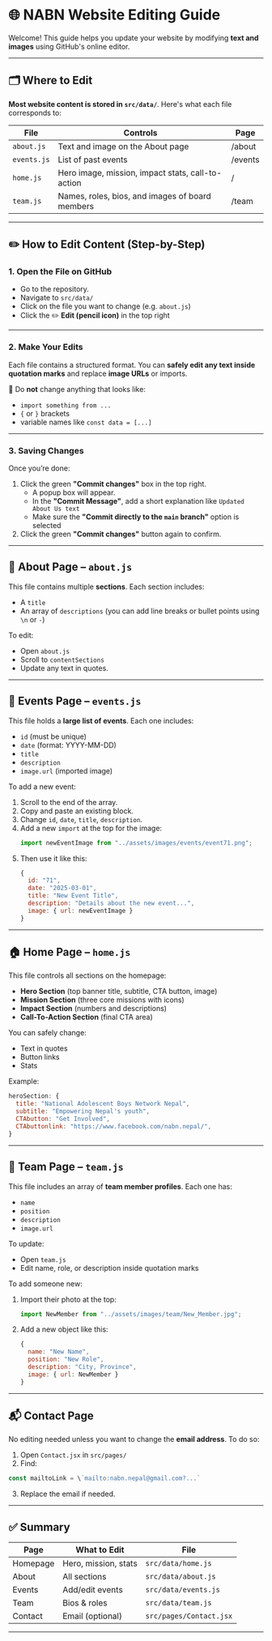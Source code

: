 
# 🌐 NABN Website Editing Guide

Welcome! This guide helps you update your website by modifying **text and images** using GitHub's online editor.

---

## 🗂 Where to Edit

**Most website content is stored in `src/data/`**. Here's what each file corresponds to:

| File | Controls | Page |
|------|----------|------|
| `about.js` | Text and image on the About page | /about |
| `events.js` | List of past events | /events |
| `home.js` | Hero image, mission, impact stats, call-to-action | / |
| `team.js` | Names, roles, bios, and images of board members | /team |

---

## ✏️ How to Edit Content (Step-by-Step)

### 1. Open the File on GitHub

- Go to the repository.
- Navigate to `src/data/`
- Click on the file you want to change (e.g. `about.js`)
- Click the ✏️ **Edit (pencil icon)** in the top right

---

### 2. Make Your Edits

Each file contains a structured format. You can **safely edit any text inside quotation marks** and replace **image URLs** or imports.

🔹 Do **not** change anything that looks like:
- `import something from ...`
- `{` or `}` brackets
- variable names like `const data = [...]`

---
### 3. Saving Changes

Once you’re done:

1. Click the green **"Commit changes"** box in the top right.
   - A popup box will appear.
   - In the **"Commit Message"**, add a short explanation like `Updated About Us text`
   - Make sure the **"Commit directly to the `main` branch"** option is selected
2. Click the green **"Commit changes"** button again to confirm.

---

## 📄 About Page – `about.js`

This file contains multiple **sections**. Each section includes:
- A `title`
- An array of `descriptions` (you can add line breaks or bullet points using `\n` or `-`)

To edit:
- Open `about.js`
- Scroll to `contentSections`
- Update any text in quotes.

---

## 📅 Events Page – `events.js`

This file holds a **large list of events**. Each one includes:
- `id` (must be unique)
- `date` (format: YYYY-MM-DD)
- `title`
- `description`
- `image.url` (imported image)

To add a new event:
1. Scroll to the end of the array.
2. Copy and paste an existing block.
3. Change `id`, `date`, `title`, `description`.
4. Add a new `import` at the top for the image:
   ```js
   import newEventImage from "../assets/images/events/event71.png";
   ```
5. Then use it like this:
   ```js
   {
     id: "71",
     date: "2025-03-01",
     title: "New Event Title",
     description: "Details about the new event...",
     image: { url: newEventImage }
   }
   ```

---

## 🏠 Home Page – `home.js`

This file controls all sections on the homepage:
- **Hero Section** (top banner title, subtitle, CTA button, image)
- **Mission Section** (three core missions with icons)
- **Impact Section** (numbers and descriptions)
- **Call-To-Action Section** (final CTA area)

You can safely change:
- Text in quotes
- Button links
- Stats

Example:
```js
heroSection: {
  title: "National Adolescent Boys Network Nepal",
  subtitle: "Empowering Nepal's youth",
  CTAbutton: "Get Involved",
  CTAbuttonlink: "https://www.facebook.com/nabn.nepal/",
}
```

---

## 👥 Team Page – `team.js`

This file includes an array of **team member profiles**. Each one has:
- `name`
- `position`
- `description`
- `image.url`

To update:
- Open `team.js`
- Edit name, role, or description inside quotation marks

To add someone new:
1. Import their photo at the top:
   ```js
   import NewMember from "../assets/images/team/New_Member.jpg";
   ```
2. Add a new object like this:
   ```js
   {
     name: "New Name",
     position: "New Role",
     description: "City, Province",
     image: { url: NewMember }
   }
   ```

---

## 📬 Contact Page

No editing needed unless you want to change the **email address**. To do so:

1. Open `Contact.jsx` in `src/pages/`
2. Find:
```js
const mailtoLink = \`mailto:nabn.nepal@gmail.com?...`
```
3. Replace the email if needed.

---

## ✅ Summary

| Page | What to Edit | File |
|------|---------------|------|
| Homepage | Hero, mission, stats | `src/data/home.js` |
| About | All sections | `src/data/about.js` |
| Events | Add/edit events | `src/data/events.js` |
| Team | Bios & roles | `src/data/team.js` |
| Contact | Email (optional) | `src/pages/Contact.jsx` |

---